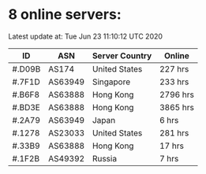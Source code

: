 # 8 online servers:

Latest update at: Tue Jun 23 11:10:12 UTC 2020

| ID | ASN | Server Country | Online |
| -- | --- | -------------- | ------ |
| #.D09B | AS174 | United States | 227 hrs |
| #.7F1D | AS63949 | Singapore | 233 hrs |
| #.B6F8 | AS63888 | Hong Kong | 2796 hrs |
| #.BD3E | AS63888 | Hong Kong | 3865 hrs |
| #.2A79 | AS63949 | Japan | 6 hrs |
| #.1278 | AS23033 | United States | 281 hrs |
| #.33B9 | AS63888 | Hong Kong | 17 hrs |
| #.1F2B | AS49392 | Russia | 7 hrs |

